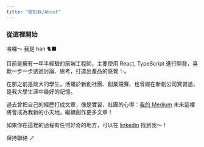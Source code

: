 ```yaml
---
title: "關於我/About"
---
```


### 從這裡開始

哈囉～ 我是 han 🐈‍⬛

目前是擁有一年半經驗的前端工程師，主要使用 React, TypeScript 進行開發，喜歡一步一步透過討論、思考，打造出產品的感覺 ✨。

在那之前是政大的學生，活躍於新創社團、創業競賽、也曾經在新創公司實習過，是我大學生涯中最好的記憶。

過去曾把自己的經歷打成文章，像是實習、社團的心得：[我的 Medium](https://medium.com/@zzuhanlin)
未來這裡將會成為我新的小天地，繼續創作更多文章！

如果你在這裡的過程有任何好奇的地方，可以在 [linkedin](https://www.linkedin.com/in/zzuhanlin/) 找到我～！

保持聯絡 🪄

